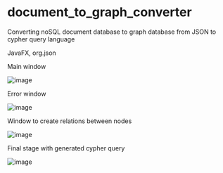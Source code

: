 # document_to_graph_converter
Converting noSQL document database to graph database from JSON to cypher query language

JavaFX, org.json


Main window

![image](https://user-images.githubusercontent.com/38383227/131267593-34ed42e1-dedb-4fc1-a694-f15f99699011.png)

Error window

![image](https://user-images.githubusercontent.com/38383227/131267618-0dc34535-f61d-4886-8f12-e7dbb31e3f50.png)

Window to create relations between nodes

![image](https://user-images.githubusercontent.com/38383227/131267649-db0ad7a3-2545-4499-888d-85c4626cfa34.png)

Final stage with generated cypher query

![image](https://user-images.githubusercontent.com/38383227/131267656-ef962730-4932-49f4-9d76-d814ac1af812.png)
